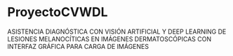 # ProyectoCVWDL
ASISTENCIA DIAGNÓSTICA CON VISIÓN ARTIFICIAL Y DEEP LEARNING DE LESIONES MELANOCÍTICAS EN IMÁGENES DERMATOSCÓPICAS CON INTERFAZ GRÁFICA PARA CARGA DE IMÁGENES

